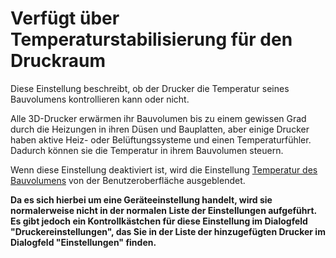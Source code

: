 Verfügt über Temperaturstabilisierung für den Druckraum
====
Diese Einstellung beschreibt, ob der Drucker die Temperatur seines Bauvolumens kontrollieren kann oder nicht. 

Alle 3D-Drucker erwärmen ihr Bauvolumen bis zu einem gewissen Grad durch die Heizungen in ihren Düsen und Bauplatten, aber einige Drucker haben aktive Heiz- oder Belüftungssysteme und einen Temperaturfühler. Dadurch können sie die Temperatur in ihrem Bauvolumen steuern.

Wenn diese Einstellung deaktiviert ist, wird die Einstellung [Temperatur des Bauvolumens](../material/build_volume_temperature.md) von der Benutzeroberfläche ausgeblendet. 

**Da es sich hierbei um eine Geräteeinstellung handelt, wird sie normalerweise nicht in der normalen Liste der Einstellungen aufgeführt. Es gibt jedoch ein Kontrollkästchen für diese Einstellung im Dialogfeld "Druckereinstellungen", das Sie in der Liste der hinzugefügten Drucker im Dialogfeld "Einstellungen" finden.**